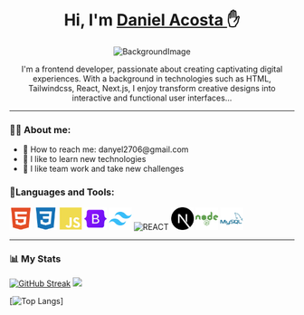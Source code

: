 <div align="center">
  <h1 align="center"> Hi, I'm <a href=""> Daniel Acosta </a>✋</h1>
  <img src="https://wallpaperaccess.com/full/5105718.jpg" title="BackgroundImage" alt="BackgroundImage" height="200px" width="1000px"/>
  <p>I'm a frontend developer, passionate about creating captivating digital experiences. With a background in technologies such as HTML, Tailwindcss, React, Next.js, I enjoy transform        creative designs into interactive and functional user interfaces...</p>
</div>
<hr/>
<div>
  <h3>👨‍💻 About me:</h3>
  <ul>
    <li>📩 How to reach me: danyel2706@gmail.com</li>
    <li>📖 I like to learn new technologies</li>
    <li>👊 I like team work and take new challenges</li>
  </ul>
  <h3>🔨Languages and Tools:</h3>
  <img src="https://github.com/devicons/devicon/blob/master/icons/html5/html5-plain.svg" title="HTML" alt="HTML" height="40" width="40"/>
  <img src="https://github.com/devicons/devicon/blob/master/icons/css3/css3-plain.svg" title="CSS" alt="CSS" height="40" width="40"/>
  <img src="https://github.com/devicons/devicon/blob/master/icons/javascript/javascript-plain.svg" title="JAVASCRIPT" alt="JAVASCRIPT" height="40" width="40"/>
  <img src="https://github.com/devicons/devicon/blob/master/icons/bootstrap/bootstrap-original.svg" title="BOOTSTRAP" alt="BOOTSTRAP" height="40" width="40"/>
  <img src="https://github.com/devicons/devicon/blob/master/icons/tailwindcss/tailwindcss-original.svg" title="TAILWINDCSS" alt="TAILWINDCSS" height="40" width="40"/>
  <img src="https://cdn.iconscout.com/icon/free/png-256/free-react-1-282599.png" title="REACT" alt="REACT" height="40" width="40"/>
  <img src="https://github.com/devicons/devicon/blob/master/icons/nextjs/nextjs-plain.svg" title="NEXT.JS" alt="NEXT.JS" height="40" width="40"/>
  <img src="https://github.com/devicons/devicon/blob/master/icons/nodejs/nodejs-plain-wordmark.svg" title="NODE.JS" alt="NODE.JS" height="40" width="40"/>
  <img src="https://github.com/devicons/devicon/blob/master/icons/mysql/mysql-plain-wordmark.svg" title="MYSQL" alt="MYSQL" height="40" width="40"/>
</div>
<hr/>
<div>
  <h3>📊 My Stats</h3>
  <a href="https://git.io/streak-stats"><img src="https://streak-stats.demolab.com?user=DanielAcosta2706&theme=transparent&date_format=M%20j%5B%2C%20Y%5D" alt="GitHub Streak" /></a>
  <picture>
    <source srcset="https://github-readme-stats.vercel.app/api?username=DanielAcosta2706&show_icons=true&theme=transparent" media="(prefers-color-scheme: dark)"/> 
    <source srcset="https://github-readme-stats.vercel.app/api?username=DanielAcosta2706&show_icons=true" media="(prefers-color-scheme: light), (prefers-color-scheme: no-preference)" />
    <img src="https://github-readme-stats.vercel.app/api?username=DanielAcosta2706&show_icons=true" />
  </picture>

  <a href="https://github-readme-stats.vercel.app/api/top-langs/?username=DanielAcosta2706"></a>
  
[![Top Langs](https://github-readme-stats.vercel.app/api/top-langs/?username=DanielAcosta2706)]
</div>
